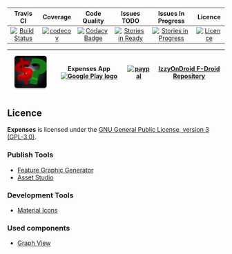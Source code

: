 | Travis CI | Coverage | Code Quality | Issues TODO | Issues In Progress | Licence |
|:-:|:-:|:-:|:-:|:-:|:-:|
|[![Build Status](https://travis-ci.org/luankevinferreira/expenses.svg?branch=master)](https://travis-ci.org/luankevinferreira/expenses)|[![codecov](https://codecov.io/gh/luankevinferreira/expenses/branch/master/graph/badge.svg)](https://codecov.io/gh/luankevinferreira/expenses)|[![Codacy Badge](https://api.codacy.com/project/badge/Grade/278cd2cef97d472d81b8044f7e74b283)](https://www.codacy.com/app/luankevinferreira/expenses?utm_source=github.com&amp;utm_medium=referral&amp;utm_content=luankevinferreira/expenses&amp;utm_campaign=Badge_Grade)|[![Stories in Ready](https://badge.waffle.io/luankevinferreira/expenses.svg?label=ready&title=Ready)](http://waffle.io/luankevinferreira/expenses)|[![Stories in Progress](https://badge.waffle.io/luankevinferreira/expenses.svg?label=In%20Progress&title=In%20Progress)](http://waffle.io/luankevinferreira/expenses)|[![Licence](https://img.shields.io/aur/license/yaourt.svg)](https://github.com/luankevinferreira/expenses/blob/master/LICENSE)|


|[![Logo App](https://github.com/luankevinferreira/expenses/blob/master/app/src/main/res/mipmap-xxxhdpi/ic_launcher.png)](https://play.google.com/store/apps/details?id=luankevinferreira.expenses)| **Expenses App** [![Google Play logo](https://www.android.com/images/brand/android_app_on_play_logo_large.png)](https://play.google.com/store/apps/details?id=luankevinferreira.expenses) | [![paypal](https://www.paypalobjects.com/en_US/i/btn/btn_donateCC_LG.gif)](https://www.paypal.com/cgi-bin/webscr?cmd=_s-xclick&hosted_button_id=Q2BRMVPEPA4NJ) | [IzzyOnDroid F-Droid Repository](https://apt.izzysoft.de/fdroid/index/apk/luankevinferreira.expenses) |
|:-:|:-:|:-:|:-:|

## Licence

**Expenses**  is licensed under the [GNU General Public License, version 3 (GPL-3.0)](https://opensource.org/licenses/GPL-3.0).

### Publish Tools

* [Feature Graphic Generator](http://www.norio.be/android-feature-graphic-generator/)
* [Asset Studio](https://romannurik.github.io/AndroidAssetStudio/)

### Development Tools

* [Material Icons](https://design.google.com/icons/)

### Used components
* [Graph View](https://github.com/jjoe64/GraphView)
